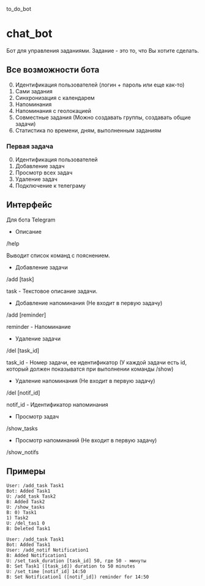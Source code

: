 to_do_bot
# chat_bot

Бот для управления заданиями. Задание - это то, что Вы хотите сделать.

## Все возможности бота

0) Идентификация пользователей (логин + пароль или еще как-то)
1) Сами задания
2) Синхронизация с календарем
3) Напоминания
4) Напоминания с геолокацией
5) Совместные задания (Можно создавать группы, создавать общие задачи)
6) Статистика по времени, дням, выполненным заданиям

### Первая задача

0) Идентификация пользователей
1) Добавление задач
4) Просмотр всех задач
5) Удаление задач
7) Подключение к телеграму

## Интерфейс

Для бота Telegram

- Описание

/help

Выводит список команд с пояснением.

- Добавление задачи

/add [task]

task - Текстовое описание задачи.

- Добавление напоминания (Не входит в первую задачу)

/add [reminder]

reminder - Напоминание

- Удаление задачи

/del [task_id]

task_id - Номер задачи, ее идентификатор (У каждой задачи есть id, который должен показыватся при выполнении команды /show)

- Удаление напоминания (Не входит в первую задачу)

/del [notif_id]

notif_id - Идентификатор напоминания

- Просмотр задач

/show_tasks

- Просмотр напоминаний (Не входит в первую задачу)

/show_notifs

## Примеры

```
User: /add_task Task1
Bot: Added Task1
U: /add_task Task2
B: Added Task2
U: /show_tasks
B: 0) Task1
1) Task2
U: /del_tas1 0
B: Deleted Task1
```

```
User: /add_task Task1
Bot: Added Task1
User: /add_notif Notification1
B: Added Notification1
U: /set_task_duration [task_id] 50, где 50 - минуты
B: Set Task1 ([task_id]) duration to 50 minutes
U: /set_time [notif_id] 14:50
B: Set Notification1 ([notif_id]) reminder for 14:50
```
